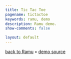 ```yaml
---
title: Tic Tac Toe
pagename: tictactoe
keywords: ramu, demo
description: Ramu demo.
show-comments: false

layout: default
---
```

[back to Ramu](../) &#8226; [demo source](https://github.com/HermesPasser/Ramu/tree/1.7tests/demos/tictactoe)   
<style> canvas { background-color: white; } </style>
<script type="text/javascript" src="../ramu-0.7b.js"></script>
<script type="text/javascript" src="game.js"></script>
<script> window.onload = addCanvasOnMain; </script>